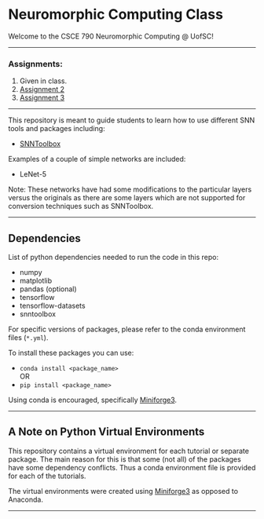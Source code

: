 # Neuromorphic Computing Class

Welcome to the CSCE 790 Neuromorphic Computing @ UofSC!

---

### Assignments:
1. Given in class.
2. [Assignment 2](/assignments/project2/)
3. [Assignment 3](/assignments/project3/)

---

This repository is meant to guide students to learn how to use different SNN tools and packages including:

- [SNNToolbox](https://snntoolbox.readthedocs.io/en/latest/)

Examples of a couple of simple networks are included:

- LeNet-5

Note: These networks have had some modifications to the particular layers versus the originals as there are some layers which are not supported for conversion techniques such as SNNToolbox.

---

## Dependencies
List of python dependencies needed to run the code in this repo:
- numpy
- matplotlib
- pandas (optional)
- tensorflow
- tensorflow-datasets
- snntoolbox

For specific versions of packages, please refer to the conda environment files (`*.yml`).

To install these packages you can use:

- `conda install <package_name>`  
OR  
- `pip install <package_name>`  

Using conda is encouraged, specifically [Miniforge3](https://github.com/conda-forge/miniforge).

---

## A Note on Python Virtual Environments
This repository contains a virtual environment for each tutorial or separate package. The main reason for this is that some (not all) of the packages have some dependency conflicts. Thus a conda environment file is provided for each of the tutorials.

The virtual environments were created using [Miniforge3](https://github.com/conda-forge/miniforge) as opposed to Anaconda.

---
